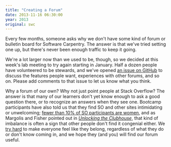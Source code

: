 ```yaml
---
title: "Creating a Forum"
date: 2013-11-16 06:30:00
year: 2013
original: swc
---
```

<p>
  Every few months,
  someone asks why we don't have some kind of forum or bulletin board for Software Carpentry.
  The answer is that we've tried setting one up,
  but there's never been enough traffic to keep it going.
</p>
<p>
  We're a lot larger now than we used to be,
  though,
  so we decided at this week's lab meeting to try again starting in January.
  Half a dozen people have volunteered to be stewards,
  and we've opened <a href="{{site.github_url}}/site/issues/196">an issue on GitHub</a>
  to discuss the features people want,
  experiences with other forums,
  and so on.
  Please add comments to that issue to let us know what you think.
</p>
<p>
  Why a forum of our own?
  Why not just point people at Stack Overflow?
  The answer is that many of our learners don't yet know enough to ask a good question there,
  or to recognize an answers when they see one.
  Bootcamp participants have also told us that they find SO and other sites intimidating or unwelcoming;
  <a href="http://www.win.tue.nl/~bvasiles/papers/socinfo12.pdf">fewer than 10% of SO participants are women</a>,
  and as Margolis and Fisher pointed out in
  <a href="http://www.amazon.com/Unlocking-Clubhouse-Computing-Jane-Margolis/dp/0262632691/"><cite>Unlocking the Clubhouse</cite></a>,
  that kind of imbalance is often a sign that other people don't find it congenial either.
  We <a href="{{site.baseurl}}/conduct/">try hard</a> to make everyone feel like they belong,
  regardless of what they do or don't know coming in,
  and we hope they (and you) will find our forum useful.
</p>

